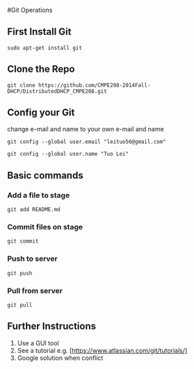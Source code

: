 #Git Operations
## First Install Git
`sudo apt-get install git`

## Clone the Repo
`git clone https://github.com/CMPE208-2014Fall-DHCP/DistributedDHCP_CMPE208.git`

## Config your Git
change e-mail and name to your own e-mail and name

`git config --global user.email "leituo56@gmail.com"`

`git config --global user.name "Tuo Lei"`

## Basic commands
### Add a file to stage
`git add README.md`
### Commit files on stage
`git commit`
### Push to server
`git push`
### Pull from server
`git pull`

## Further Instructions
1. Use a GUI tool
2. See a tutorial e.g. [https://www.atlassian.com/git/tutorials/]
3. Google solution when conflict